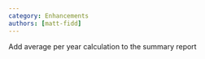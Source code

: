 ```yaml
---
category: Enhancements
authors: [matt-fidd]
---
```


Add average per year calculation to the summary report
